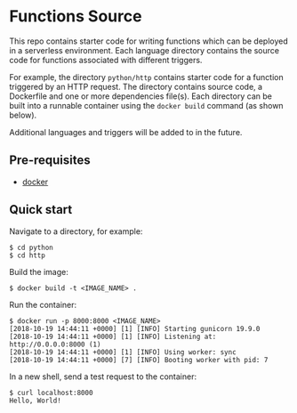 # Functions Source

This repo contains starter code for writing functions which can be deployed
in a serverless environment. Each language directory contains the source
code for functions associated with different triggers.

For example, the directory `python/http` contains starter code for a function
triggered by an HTTP request. The directory contains source code, a Dockerfile
and one or more dependencies file(s). Each directory can be built into a
runnable container using the `docker build` command (as shown below).

Additional languages and triggers will be added to in the future.

## Pre-requisites

* [docker](https://www.docker.com/)

## Quick start

Navigate to a directory, for example:
```console
$ cd python
$ cd http
```

Build the image:
```console
$ docker build -t <IMAGE_NAME> .
```

Run the container:
```console
$ docker run -p 8000:8000 <IMAGE_NAME>
[2018-10-19 14:44:11 +0000] [1] [INFO] Starting gunicorn 19.9.0
[2018-10-19 14:44:11 +0000] [1] [INFO] Listening at: http://0.0.0.0:8000 (1)
[2018-10-19 14:44:11 +0000] [1] [INFO] Using worker: sync
[2018-10-19 14:44:11 +0000] [7] [INFO] Booting worker with pid: 7
```

In a new shell, send a test request to the container:
```console
$ curl localhost:8000
Hello, World!
```
